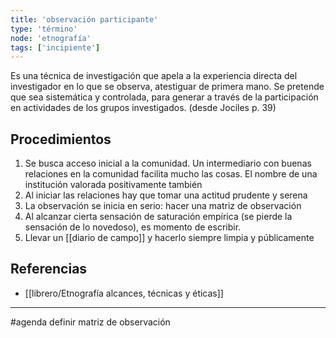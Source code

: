 ```yaml
---
title: 'observación participante'
type: 'término'
node: 'etnografía'
tags: ['incipiente']
---
```


Es una técnica de investigación que apela a la experiencia directa del investigador en lo que se observa, atestiguar de primera mano. Se pretende que sea sistemática y controlada, para generar a través de la participación en actividades de los grupos investigados. (desde Jociles p. 39)

## Procedimientos

1. Se busca acceso inicial a la comunidad. Un intermediario con buenas relaciones en la comunidad facilita mucho las cosas. El nombre de una institución valorada positivamente también
2. Al iniciar las relaciones hay que tomar una actitud prudente y serena
3. La observación se inicia en serio: hacer una matriz de observación 
4. Al alcanzar cierta sensación de saturación empírica (se pierde la sensación de lo novedoso), es momento de escribir.
5. Llevar un [[diario de campo]] y hacerlo siempre limpia y públicamente

## Referencias

- [[librero/Etnografía alcances, técnicas y éticas]]

---
#agenda definir matriz de observación